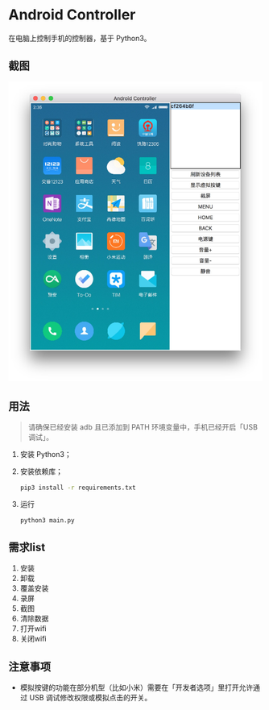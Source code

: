 # Android Controller

在电脑上控制手机的控制器，基于 Python3。

## 截图

<div align="center"><img width="640" src="./screenshots/main.png" /></div>

## 用法

> 请确保已经安装 adb 且已添加到 PATH 环境变量中，手机已经开启「USB调试」。

1. 安装 Python3；

2. 安装依赖库；

    ```sh
    pip3 install -r requirements.txt
    ```

3. 运行

    ```sh
    python3 main.py
    ```
## 需求list

1. 安装
2. 卸载
3. 覆盖安装
4. 录屏
5. 截图
6. 清除数据
7. 打开wifi
8. 关闭wifi


## 注意事项

* 模拟按键的功能在部分机型（比如小米）需要在「开发者选项」里打开允许通过 USB 调试修改权限或模拟点击的开关。
